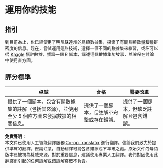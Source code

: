 <!--
CO_OP_TRANSLATOR_METADATA:
{
  "original_hash": "a233d542512136c4dd29aad38ca0175f",
  "translation_date": "2025-08-25T18:16:12+00:00",
  "source_file": "3-Data-Visualization/R/10-visualization-distributions/assignment.md",
  "language_code": "hk"
}
-->
# 運用你的技能

## 指引

到目前為止，你已經使用了明尼蘇達州的鳥類數據集，探索了有關鳥類數量和種群密度的信息。現在，嘗試運用這些技術，選擇一個不同的數據集來練習，或許可以從 [Kaggle](https://www.kaggle.com/) 獲取數據。撰寫一個 R 腳本，講述這個數據集的故事，並確保在討論中使用直方圖。

## 評分標準

卓越 | 合格 | 需要改進
--- | --- | --- |
提供了一個腳本，包含有關數據集的註解（包括其來源），並使用至少 5 個直方圖來發掘數據的相關信息。 | 提供了一個腳本，但註解不完整或存在錯誤。 | 提供了一個腳本，但缺乏註解且包含錯誤。

**免責聲明**：  
本文件已使用人工智能翻譯服務 [Co-op Translator](https://github.com/Azure/co-op-translator) 進行翻譯。儘管我們致力於提供準確的翻譯，但請注意，自動翻譯可能包含錯誤或不準確之處。原始文件的母語版本應被視為權威來源。對於重要信息，建議使用專業人工翻譯。我們對因使用此翻譯而引起的任何誤解或錯誤解釋概不負責。